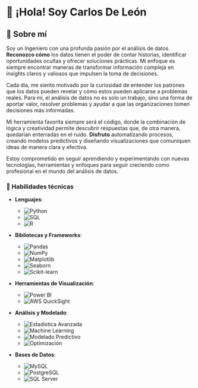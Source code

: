 # 👋 ¡Hola! Soy Carlos De León

## 🚀 Sobre mí
Soy un Ingeniero con una profunda pasión por el análisis de datos. **Reconozco cómo** los datos tienen el poder de contar historias, identificar oportunidades ocultas y ofrecer soluciones prácticas. Mi enfoque es siempre encontrar maneras de transformar información compleja en insights claros y valiosos que impulsen la toma de decisiones.

Cada día, me siento motivado por la curiosidad de entender los patrones que los datos pueden revelar y cómo estos pueden aplicarse a problemas reales. Para mí, el análisis de datos no es solo un trabajo, sino una forma de aportar valor, resolver problemas y ayudar a que las organizaciones tomen decisiones más informadas.

Mi herramienta favorita siempre será el código, donde la combinación de lógica y creatividad permite descubrir respuestas que, de otra manera, quedarían enterradas en el ruido. **Disfruto** automatizando procesos, creando modelos predictivos y diseñando visualizaciones que comuniquen ideas de manera clara y efectiva.

Estoy comprometido en seguir aprendiendo y experimentando con nuevas tecnologías, herramientas y enfoques para seguir creciendo como profesional en el mundo del análisis de datos.

### 🔧 Habilidades técnicas

- **Lenguajes**:
  - ![Python](https://img.shields.io/badge/Python-3776AB?style=for-the-badge&logo=python&logoColor=white)
  - ![SQL](https://img.shields.io/badge/SQL-003B57?style=for-the-badge&logo=postgresql&logoColor=white)
  - ![R](https://img.shields.io/badge/R-276DC3?style=for-the-badge&logo=r&logoColor=white)
  
- **Bibliotecas y Frameworks**:
  - ![Pandas](https://img.shields.io/badge/Pandas-150458?style=for-the-badge&logo=pandas&logoColor=white)
  - ![NumPy](https://img.shields.io/badge/NumPy-013243?style=for-the-badge&logo=numpy&logoColor=white)
  - ![Matplotlib](https://img.shields.io/badge/Matplotlib-3776AB?style=for-the-badge&logo=python&logoColor=white)
  - ![Seaborn](https://img.shields.io/badge/Seaborn-3776AB?style=for-the-badge&logo=python&logoColor=white)
  - ![Scikit-learn](https://img.shields.io/badge/Scikit--learn-F7931E?style=for-the-badge&logo=scikitlearn&logoColor=white)

- **Herramientas de Visualización**:
  - ![Power BI](https://img.shields.io/badge/Power_BI-F2C811?style=for-the-badge&logo=powerbi&logoColor=black)
  - ![AWS QuickSight](https://img.shields.io/badge/AWS_QuickSight-232F3E?style=for-the-badge&logo=amazonaws&logoColor=white)

- **Análisis y Modelado**:
  - ![Estadística Avanzada](https://img.shields.io/badge/Estadística_Avanzada-4B8BBE?style=for-the-badge&logo=python&logoColor=white)
  - ![Machine Learning](https://img.shields.io/badge/Machine_Learning-FF6F00?style=for-the-badge&logo=scikitlearn&logoColor=white)
  - ![Modelado Predictivo](https://img.shields.io/badge/Modelado_Predictivo-FF6F00?style=for-the-badge&logo=apachespark&logoColor=white)
  - ![Optimización](https://img.shields.io/badge/Optimización-FF6F00?style=for-the-badge&logo=operations-research&logoColor=white)

- **Bases de Datos**:
  - ![MySQL](https://img.shields.io/badge/MySQL-4479A1?style=for-the-badge&logo=mysql&logoColor=white)
  - ![PostgreSQL](https://img.shields.io/badge/PostgreSQL-336791?style=for-the-badge&logo=postgresql&logoColor=white)
  - ![SQL Server](https://img.shields.io/badge/SQL_Server-CC2927?style=for-the-badge&logo=microsoft-sql-server&log)


<!---
CarlosJDO30/CarlosJDO30 is a ✨ special ✨ repository because its `README.md` (this file) appears on your GitHub profile.
You can click the Preview link to take a look at your changes.
--->
